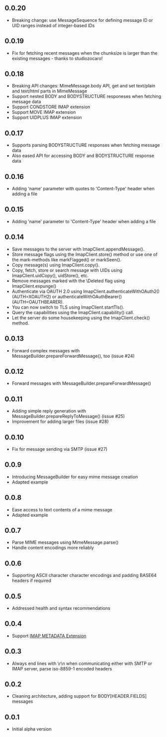 ## 0.0.20
- Breaking change: use MessageSequence for defining message ID or UID ranges instead of integer-based IDs

## 0.0.19
- Fix for fetching recent messages when the chunksize is larger than the existing messages - thanks to studiozocaro!

## 0.0.18
- Breaking API changes: MimeMessage.body API, get and set text/plain and text/html parts in MimeMessage
- Support nested BODY and BODYSTRUCTURE responeses when fetching message data
- Support CONDSTORE IMAP extension
- Support MOVE IMAP extension
- Support UIDPLUS IMAP extension

## 0.0.17
- Supports parsing BODYSTRUCTURE responses when fetching message data
- Also eased API for accessing BODY and BODYSTRUCTURE response data

## 0.0.16
- Adding 'name' parameter with quotes to 'Content-Type' header when adding a file

## 0.0.15
- Adding 'name' parameter to 'Content-Type' header when adding a file

## 0.0.14

- Save messages to the server with ImapClient.appendMessage().
- Store message flags using the ImapClient.store() method or use one of the mark-methods like markFlagged() or markSeen().
- Copy message(s) using ImapClient.copy().
- Copy, fetch, store or search message with UIDs using ImapClient.uidCopy(), uidStore(), etc.
- Remove messages marked with the \Deleted flag using ImapClient.expunge()
- Authenticate via OAUTH 2.0 using ImapClient.authenticateWithOAuth2() (AUTH=XOAUTH2) or authenticateWithOAuthBearer() (AUTH=OAUTHBEARER).
- You can now switch to TLS using ImapClient.startTls().
- Query the capabilities using the ImapClient.capability() call.
- Let the server do some housekeeping using the ImapClient.check() method.

## 0.0.13

- Forward complex messages with MessageBuilder.prepareForwardMessage(), too  (issue #24)

## 0.0.12

- Forward messages with MessageBuilder.prepareForwardMessage() 

## 0.0.11

- Adding simple reply generation with MessageBuilder.prepareReplyToMessage() (issue #25)
- Improvement for adding larger files (issue #28)


## 0.0.10

- Fix for message sending via SMTP (issue #27)

## 0.0.9

- Introducing MessageBuilder for easy mime message creation
- Adapted example

## 0.0.8

- Ease access to text contents of a mime message
- Adapted example

## 0.0.7

- Parse MIME messages using MimeMessage.parse()
- Handle content encodings more reliably


## 0.0.6

- Supporting ASCII character character encodings and padding BASE64 headers if required

## 0.0.5

- Addressed health and syntax recommendations

## 0.0.4

- Support [IMAP METADATA Extension](https://tools.ietf.org/html/rfc5464)

## 0.0.3

- Always end lines with \r\n when communicating either with SMTP or IMAP server, parse iso-8859-1 encoded headers

## 0.0.2

- Cleaning architecture, adding support for BODY[HEADER.FIELDS] messages

## 0.0.1

- Initial alpha version
